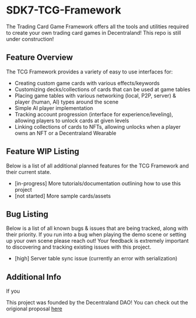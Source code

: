 # SDK7-TCG-Framework
The Trading Card Game Framework offers all the tools and utilities required to create your own trading card games in Decentraland! This repo is still under construction!

## Feature Overview
The TCG Framework provides a variety of easy to use interfaces for:

- Creating custom game cards with various effects/keywords
- Customizing decks/collections of cards that can be used at game tables
- Placing game tables with various networking (local, P2P, server) & player (human, AI) types around the scene
- Simple AI player implementation
- Tracking account progression (interface for experience/leveling), allowing players to unlock cards at given levels
- Linking collections of cards to NFTs, allowing unlocks when a player owns an NFT or a Decentraland Wearable

## Feature WIP Listing
Below is a list of all additional planned features for the TCG Framework and their current state.

- [in-progress] More tutorials/documentation outlining how to use this project
- [not started] More sample cards/assets

## Bug Listing
Below is a list of all known bugs & issues that are being tracked, along with their priority. If you run into a bug when playing the demo scene or setting up your own scene please reach out! Your feedback is extremely important to discovering and tracking existing issues with this project.

- [high] Server table sync issue (currently an error with serialization)

## Additional Info
If you 

This project was founded by the Decentraland DAO! You can check out the origional proposal [here](https://governance.decentraland.org/proposal/?id=724e75e0-187c-11ee-93a7-ed9294f83f74)
